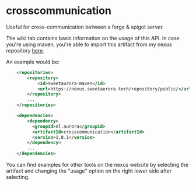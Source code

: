 # crosscommunication
Useful for cross-communication between a forge &amp; spigot server.


The wiki tab contains basic information on the usage of this API. In case you're using maven, you're able to import this artifact from my nexus repository [here](https://nexus.sweetaurora.tech/).

An example would be:
```xml
    <repositories>
        <repository>
            <id>sweetaurora-maven</id>
            <url>https://nexus.sweetaurora.tech/repository/public/</url>
        </repository>
        ...
    </repositories>

    <dependencies>
        <dependency>
          <groupId>nl.aurora</groupId>
          <artifactId>crosscommunication</artifactId>
          <version>1.0.1</version>
        </dependency>
        ...
    </dependencies>
```

You can find examples for other tools on the nexus website by selecting the artifact and changing the "usage" option on the right lower side after selecting.
